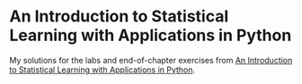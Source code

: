 # An Introduction to Statistical Learning with Applications in Python

My solutions for the labs and end-of-chapter exercises from [An Introduction to Statistical Learning with Applications in Python](https://www.statlearning.com/).
